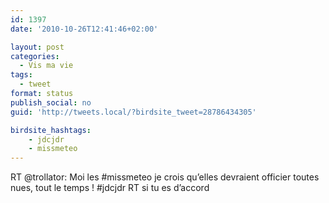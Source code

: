 ```yaml
---
id: 1397
date: '2010-10-26T12:41:46+02:00'

layout: post
categories:
  - Vis ma vie
tags:
  - tweet
format: status
publish_social: no
guid: 'http://tweets.local/?birdsite_tweet=28786434305'

birdsite_hashtags:
    - jdcjdr
    - missmeteo
---
```


RT @trollator: Moi les #missmeteo je crois qu’elles devraient officier toutes nues, tout le temps ! #jdcjdr RT si tu es d’accord